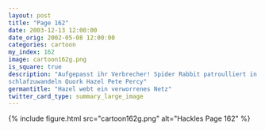 ```yaml
---
layout: post
title: "Page 162"
date: 2003-12-13 12:00:00
date_orig: 2002-05-08 12:00:00
categories: cartoon
my_index: 162
image: cartoon162g.png
is_square: true
description: "Aufgepasst ihr Verbrecher! Spider Rabbit patroulliert in der Stadt hinüberschwingend Ups, mein Bein Gah! Blöder Web Shooter Ich muss aufhören
schlafzuwandeln Quork Hazel Pete Percy"
germantitle: "Hazel webt ein verworrenes Netz"
twitter_card_type: summary_large_image
---
```


{% include figure.html src="cartoon162g.png" alt="Hackles Page 162"  %}
